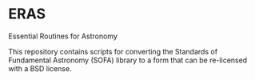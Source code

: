 ERAS
====

Essential Routines for Astronomy

This repository contains scripts for converting the Standards of Fundamental Astronomy (SOFA) library to a form that can be re-licensed with a BSD license.
